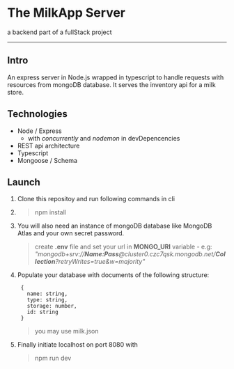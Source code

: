 # The MilkApp Server

a backend part of a fullStack project

***

## Intro

An express server in Node.js wrapped in typescript to handle requests with resources from mongoDB database.
It serves the inventory api for a milk store.

## Technologies

- Node / Express
    - with *concurrently* and *nodemon* in devDepencencies
- REST api architecture
- Typescript
- Mongoose / Schema

## Launch

1. Clone this repositoy and run following commands in cli

2. > npm install

3. You will also need an instance of mongoDB database like MongoDB Atlas and your own secret password. 

    > create **.env** file and set your url in  **MONGO_URI** variable - e.g: *"mongodb+srv://**Name:Pass**@cluster0.czc7qsk.mongodb.net/**Collection**?retryWrites=true&w=majority"*

4. Populate your database with documents of the following structure:

        {
          name: string,
          type: string,
          storage: number,
          id: string
        }

    > you may use milk.json

5. Finally initiate localhost on port 8080 with

    > npm run dev
